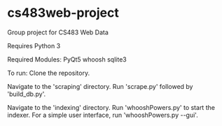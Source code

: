 # cs483web-project
Group project for CS483 Web Data

Requires Python 3

Required Modules:
PyQt5
whoosh
sqlite3

To run:
Clone the repository.

Navigate to the 'scraping' directory.
Run 'scrape.py' followed by 'build_db.py'.

Navigate to the 'indexing' directory.
Run 'whooshPowers.py' to start the indexer.
For a simple user interface, run 'whooshPowers.py --gui'.